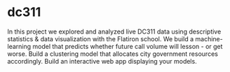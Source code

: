 # dc311
In this project we explored and analyzed live DC311 data using descriptive statistics & data visualization with the Flatiron school. 
We build a machine-learning model that predicts whether future call volume will lesson - or get worse.
Build a clustering model that allocates city government resources accordingly.
Build an interactive web app displaying your models.
